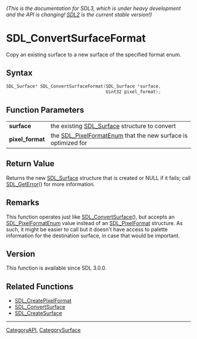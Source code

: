 ###### (This is the documentation for SDL3, which is under heavy development and the API is changing! [SDL2](https://wiki.libsdl.org/SDL2/) is the current stable version!)
# SDL_ConvertSurfaceFormat

Copy an existing surface to a new surface of the specified format enum.

## Syntax

```c
SDL_Surface* SDL_ConvertSurfaceFormat(SDL_Surface *surface,
                                      Uint32 pixel_format);

```

## Function Parameters

|                      |                                                                                      |
| -------------------- | ------------------------------------------------------------------------------------ |
| **surface**          | the existing [SDL_Surface](SDL_Surface.md) structure to convert                         |
| **pixel_format**     | the [SDL_PixelFormatEnum](SDL_PixelFormatEnum.md) that the new surface is optimized for |

## Return Value

Returns the new [SDL_Surface](SDL_Surface.md) structure that is created or
NULL if it fails; call [SDL_GetError](SDL_GetError.md)() for more information.

## Remarks

This function operates just like
[SDL_ConvertSurface](SDL_ConvertSurface.md)(), but accepts an
[SDL_PixelFormatEnum](SDL_PixelFormatEnum.md) value instead of an
[SDL_PixelFormat](SDL_PixelFormat.md) structure. As such, it might be easier
to call but it doesn't have access to palette information for the
destination surface, in case that would be important.

## Version

This function is available since SDL 3.0.0.

## Related Functions

* [SDL_CreatePixelFormat](SDL_CreatePixelFormat.md)
* [SDL_ConvertSurface](SDL_ConvertSurface.md)
* [SDL_CreateSurface](SDL_CreateSurface.md)

----
[CategoryAPI](CategoryAPI.md), [CategorySurface](CategorySurface.md)
